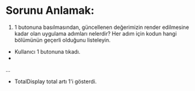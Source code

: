 # Sorunu Anlamak:
1. 1 butonuna basılmasından, güncellenen değerimizin render edilmesine kadar olan uygulama adımları nelerdir? 
Her adım için kodun hangi bölümünün geçerli olduğunu listeleyin.
* Kullanıcı 1 butonuna tıkadı.
* 
...

* TotalDisplay total artı 1'i gösterdi.
